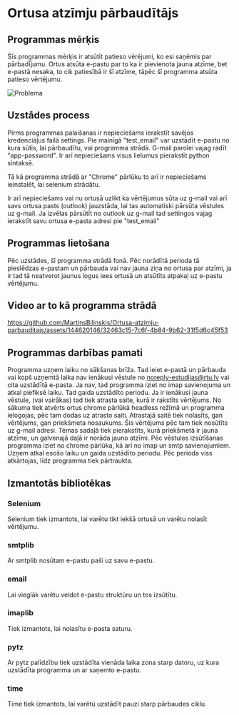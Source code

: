 # Ortusa atzīmju pārbaudītājs

## Programmas mērķis
Šīs programmas mērķis ir atsūtīt patieso vērējumi, ko esi saņēmis par pārbadījumu. Ortus atsūta e-pastu par to ka ir pievienota jauna atzīme, bet e-pastā nesaka, to cik patiesībā ir šī atzīme, tāpēc šī programma atsūta patieso vērtējumu.

![Problema](https://github.com/MartinsBilinskis/Ortusa-atzimju-parbauditajs/assets/144620146/e67643dc-3bfa-41d6-a3fc-df7f47d2a4eb)

## Uzstādes process
Pirms programmas palaišanas ir nepieciešams ierakstīt savējos kredenciāļus failā settings. Pie mainīgā "test_email" var uzstādīt e-pastu no kura sūtīs, lai pārbaudītu, vai programma strādā. G-mail parolei vajag radīt "app-password". Ir arī nepieciešams visus lielumus pierakstīt python sintaksē. 

Tā kā programma strādā ar "Chrome" pārlūku to arī ir nepieciešams ieinstalēt, lai selenium strādātu.

Ir arī nepieciešams vai nu ortusā uzlikt ka vērtējumus sūta uz g-mail vai arī savs ortusa pasts (outlook) jauzstāda, lai tas automatiski pārsūta vēstules uz g-mail. Ja izvēlas pārsūtīt no outlook uz g-mail tad settingos vajag ierakstīt savu ortusa e-pasta adresi pie "test_email"

## Programmas lietošana
Pēc uzstādes, šī programma strādā fonā. Pēc norādītā perioda tā pieslēdzas e-pastam un pārbauda vai nav jauna ziņa no ortusa par atzīmi, ja ir tad tā neatverot jaunus logus iees ortusā un atsūtīts atpakaļ uz e-pastu vērtējumu. 

## Video ar to kā programma strādā


https://github.com/MartinsBilinskis/Ortusa-atzimju-parbauditajs/assets/144620146/32463c15-7c6f-4b84-9b62-31f5d6c45f53


## Programmas darbības pamati
Programma uzņem laiku no sākšanas brīža. Tad ieiet e-pastā un pārbauda vai kopš uzņemtā laika nav ienākusi vēstule no noreply-estudijas@rtu.lv vai cita uzstādītā e-pasta. Ja nav, tad programma iziet no imap savienojuma un atkal piefiksē laiku. Tad gaida uzstādīto periodu. Ja ir ienākusi jauna vēstule, (vai vairākas) tad tiek atrasta saite, kurā ir rakstīts vērtējums. No sākuma tiek atvērts ortus chrome pārlūkā headless režīmā un programma ielogojas, pēc tam dodas uz atrasto saiti. Atrastajā saitē tiek nolasīts, gan vērtējums, gan priekšmeta nosaukums. Šis vērtējums pēc tam tiek nosūtīts uz g-mail adresi. Tēmas sadaļā tiek pierakstīts, kurā priekšmetā ir jauna atzīme, un galvenajā daļā ir norāda jauno atzīmi. Pēc vēstules izsūtīšanas programma iziet no chrome pārlūka, kā arī no imap un smtp savienojumiem. Uzņem atkal esošo laiku un gaida uzstādīto periodu. Pēc perioda viss atkārtojas, līdz programma tiek pārtraukta.

## Izmantotās bibliotēkas
### Selenium
Selenium tiek izmantots, lai varētu tikt iekšā ortusā un varētu nolasīt vērtējumu.

### smtplib
Ar smtplib nosūtam e-pastu paši uz savu e-pastu.

### email
Lai vieglāk varētu veidot e-pastu struktūru un tos izsūtītu.

### imaplib
Tiek izmantots, lai nolasītu e-pasta saturu.

### pytz
Ar pytz palīdzību tiek uzstādīta vienāda laika zona starp datoru, uz kura uzstādīta programma un ar saņemto e-pastu.

### time
Time tiek izmantots, lai varētu uzstādīt pauzi starp pārbaudes ciklu.
